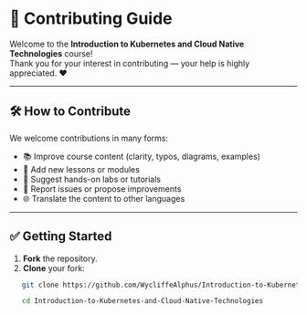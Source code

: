 # 🤝 Contributing Guide

Welcome to the **Introduction to Kubernetes and Cloud Native Technologies** course!  
Thank you for your interest in contributing — your help is highly appreciated. ❤️

---

## 🛠️ How to Contribute

We welcome contributions in many forms:

- 📚 Improve course content (clarity, typos, diagrams, examples)
- 📄 Add new lessons or modules
- 🧪 Suggest hands-on labs or tutorials
- 🐛 Report issues or propose improvements
- 🌐 Translate the content to other languages

---

## ✅ Getting Started

1. **Fork** the repository.
2. **Clone** your fork:

```bash
   git clone https://github.com/WycliffeAlphus/Introduction-to-Kubernetes-and-Cloud-Native-Technologies

   cd Introduction-to-Kubernetes-and-Cloud-Native-Technologies
```